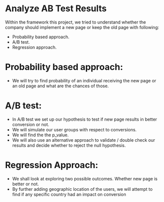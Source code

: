 # Analyze AB Test Results
Within the framework this project, we tried to understand whether the company should implement a new page or keep the old page with following:

- Probability based approach.
- A/B test.
- Regression approach.

# Probability based approach:

- We will try to find probability of an individual receiving the new page or an old page and what are the chances of those.

# A/B test:

- In A/B test we set up our hypothesis to test if new page results in better conversion or not.
- We will simulate our user groups with respect to conversions.
- We will find the the p_value.
- We will also use an alternative approach to validate / double check our results and decide whether to reject the null hypothesis.

# Regression Approach:

- We shall look at exploring two possible outcomes. Whether new page is better or not.
- By further adding geographic location of the users, we will attempt to find if any specific country had an impact on conversion
